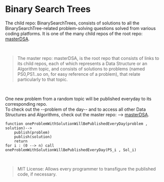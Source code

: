 # Binary Search Trees
The child repo: BinarySearchTrees, consists of solutions to all the BinarySearchTree-related problem-solving questions solved from various coding platforms. It is one of the many child repos of the root repo: [masterDSA](https://github.com/Sreya-Ravi/masterDSA). 

<br/>

> The master repo: masterDSA, is the root repo that consists of links to its child repos, each of which represents a Data Structure or an Algorithm topic, and consists of solutions to problems (named PS0,PS1..so on, for easy reference of a problem), that relate particularly to that topic.

<br/>

One new problem from a random topic will be published everyday to its corresponding repo. <br/>
To check out the --problem of the day-- and to access all other Data Structures and Algorithms, check out the master repo: --> [masterDSA](https://github.com/Sreya-Ravi/masterDSA).

```
function oneProblemWithSolutionWillBePublishedEveryDay(problem , solution)-->
    publish(problem)
    publish(solution)
    return
for i : (0 --> n) call oneProblemWithSolutionWillBePublishedEveryDay(PS_i , Sol_i)
```
<br/>



> MIT License: Allows every programmer to transfigure the published code, if necessary.
